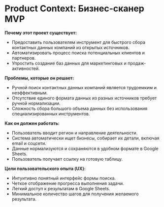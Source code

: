 # Product Context: Бизнес-сканер MVP

**Почему этот проект существует:**
- Предоставить пользователям инструмент для быстрого сбора контактных данных компаний из открытых источников.
- Автоматизировать процесс поиска потенциальных клиентов и партнеров.
- Упростить создание баз данных для маркетинговых и продаж-активностей.

**Проблемы, которые он решает:**
- Ручной поиск контактных данных компаний является трудоемким и неэффективным.
- Отсутствие единого формата данных из разных источников требует ручной нормализации.
- Сложность сбора большого объема данных без использования специализированных инструментов.

**Как он должен работать:**
- Пользователь вводит регион и направление деятельности.
- Система автоматически ищет бизнесы, собирает их детали, включая email и соцсети.
- Данные нормализуются и сохраняются в удобном формате в Google Sheets.
- Пользователь получает ссылку на готовую таблицу.

**Цели пользовательского опыта (UX):**
- Интуитивно понятный интерфейс формы поиска.
- Четкое отображение прогресса выполнения задачи.
- Легкий доступ к результатам в Google Sheets.
- Минимальное количество шагов для получения желаемого результата.

